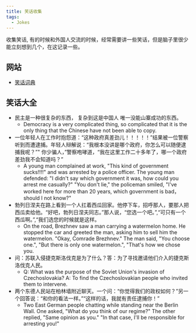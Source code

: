 ```yaml
---
title: 笑话收集
tags:
  - Jokes
---
```


收集笑话, 有的时候和外国人交流的时候，经常需要讲一些笑话，但是脑子里很少能立刻想到几个，在这记录一些。

## 网站

- [笑话词典](http://xiaohua.cidiancn.com/leng/)

## 笑话大全

- 民主是一种很复杂的东西， 复杂到这是中国人 唯一没能山寨成功的东西。
  - Democracy is a very complicated thing, so complicated that it is the only thing that the Chinese have not been able to copy.
- 一位年轻人在工作时抱怨道：“这种政府真差劲儿！！！！！”结果被一位警察听到而遭逮捕。年轻人辩解说：“我根本没讲是哪个政府，你怎么可以随便逮捕我呢？”" 你少骗人，”警察咆哮道，“我在这里工作二十多年了，哪一个政府差劲我不会知道吗？”
  - A young man complained at work, "This kind of government sucks!!!!" and was arrested by a police officer. The young man defended: "I didn't say which government it was, how could you arrest me casually?" "You don't lie," the policeman smiled, "I've worked here for more than 20 years, which government is bad，should I not know?"
- 勃列日涅夫在路上看到一个人扛着西瓜回家。他停下车，招呼那人，要那人把西瓜卖给他。“好吧，勃列日涅夫同志。”那人说，“您选一个吧。”,“可只有一个西瓜啊。”,“我们选您的时候就是这样。
  - On the road, Brezhnev saw a man carrying a watermelon home. He stopped the car and greeted the man, asking him to sell him the watermelon. "Okay, Comrade Brezhnev." The man said, "You choose one.", "But there is only one watermelon.", "That's how we chose you.
- 问：苏联入侵捷克斯洛伐克是为了什么？答：为了寻找邀请他们介入的捷克斯洛伐克人民。
  - Q: What was the purpose of the Soviet Union's invasion of Czechoslovakia? A: To find the Czechoslovakian people who invited them to intervene.
- 两个东德人民站在柏林墙附近聊天。一个问：“你觉得我们的政权如何？”另一个回答说：“和你的看法一样。”“这样的话，我就有责任逮捕你！”
  - Two East German people chatting while standing near the Berlin Wall. One asked, "What do you think of our regime?" The other replied, "Same opinion as you." "In that case, I'll be responsible for arresting you!"
